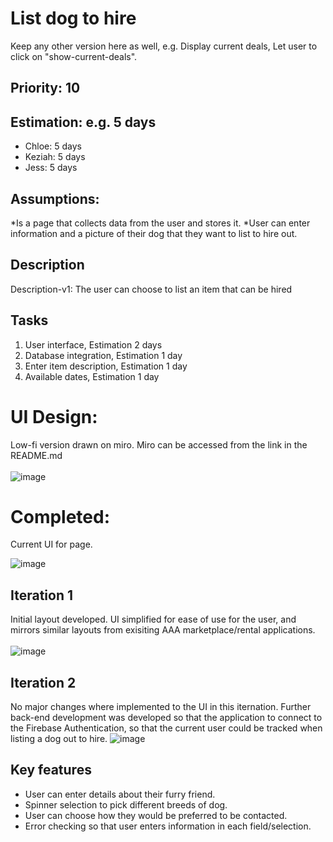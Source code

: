 
# List dog to hire

Keep any other version here as well, e.g. Display current deals, Let user to click on "show-current-deals".

## Priority: 10 


## Estimation: e.g. 5 days

* Chloe: 5 days 
* Keziah: 5 days
* Jess: 5 days

## Assumptions:

*Is a page that collects data from the user and stores it. 
*User can enter information and a picture of their dog that they want to list to hire out. 

## Description

Description-v1: The user can choose to list an item that can be hired

## Tasks

1. User interface, Estimation 2 days
2. Database integration, Estimation 1 day
3. Enter item description, Estimation 1 day
4. Available dates, Estimation 1 day


# UI Design:
Low-fi version drawn on miro. Miro can be accessed from the link in the README.md <br /><br />
![image](/images/List_item_to_hire.png)

# Completed:
Current UI for page. 

![image](/images/hire_out_doggo_update.png)

## Iteration 1
Initial layout developed. UI simplified for ease of use for the user, and mirrors similar layouts from exisiting AAA marketplace/rental applications. <br /><br />
![image](/images/hireoutdogimage.png)

## Iteration 2
No major changes where implemented to the UI in this iternation. 
Further back-end development was developed so that the application to connect to the Firebase Authentication, so that the current user could be tracked when listing a dog out to hire. 
![image](/images/hire_out_doggo_update.png)

## Key features 
* User can enter details about their furry friend.
* Spinner selection to pick different breeds of dog.
* User can choose how they would be preferred to be contacted.
* Error checking so that user enters information in each field/selection.
